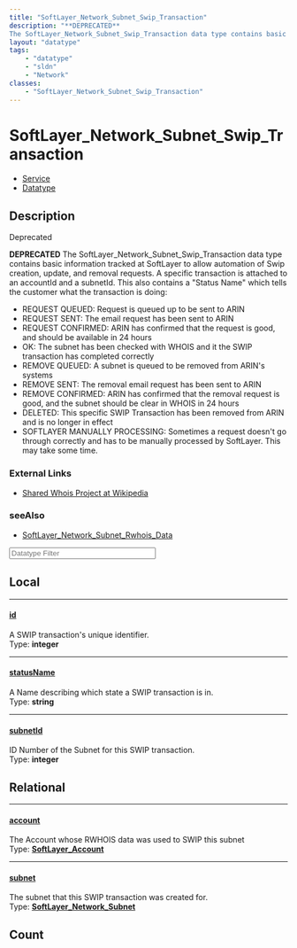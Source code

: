 ```yaml
---
title: "SoftLayer_Network_Subnet_Swip_Transaction"
description: "**DEPRECATED**
The SoftLayer_Network_Subnet_Swip_Transaction data type contains basic information tracked at SoftLayer t... "
layout: "datatype"
tags:
    - "datatype"
    - "sldn"
    - "Network"
classes:
    - "SoftLayer_Network_Subnet_Swip_Transaction"
---
```


# SoftLayer_Network_Subnet_Swip_Transaction
<div id='service-datatype'>
    <ul id='sldn-reference-tabs'>
    <li id='service'> <a href='/reference/services/SoftLayer_Network_Subnet_Swip_Transaction' >Service</a></li>    <li id='datatype'> <a href='/reference/datatypes/SoftLayer_Network_Subnet_Swip_Transaction' >Datatype</a></li>
    </ul>
</div>

## Description 

<div class="deprecated"><span class="deprecation-label">Deprecated  </span></div>


**DEPRECATED**
The SoftLayer_Network_Subnet_Swip_Transaction data type contains basic information tracked at SoftLayer to allow automation of Swip creation, update, and removal requests.  A specific transaction is attached to an accountId and a subnetId. This also contains a "Status Name" which tells the customer what the transaction is doing: 


* REQUEST QUEUED:  Request is queued up to be sent to ARIN
* REQUEST SENT:  The email request has been sent to ARIN
* REQUEST CONFIRMED:  ARIN has confirmed that the request is good, and should be available in 24 hours
* OK:  The subnet has been checked with WHOIS and it the SWIP transaction has completed correctly
* REMOVE QUEUED:  A subnet is queued to be removed from ARIN's systems
* REMOVE SENT:  The removal email request has been sent to ARIN
* REMOVE CONFIRMED:  ARIN has confirmed that the removal request is good, and the subnet should be clear in WHOIS in 24 hours
* DELETED:  This specific SWIP Transaction has been removed from ARIN and is no longer in effect
* SOFTLAYER MANUALLY PROCESSING:  Sometimes a request doesn't go through correctly and has to be manually processed by SoftLayer.  This may take some time.

### External Links


* [Shared Whois Project at Wikipedia](http://en.wikipedia.org/wiki/Shared_Whois_Project)




### seeAlso

* [SoftLayer_Network_Subnet_Rwhois_Data](/reference/services/SoftLayer_Network_Subnet_Rwhois_Data )




<!-- Filer BEGIN -->
<div class="view-filters">
        <div class="clearfix">
            <div class="search-input-box">
                <input placeholder="Datatype Filter" onkeyup="titleSearch(inputId='prop-input', divId='properties', elementClass='prop-row')" 
                    type="text" id="prop-input" value="" size="30" maxlength="128" class="form-text">
            </div>
        </div>
</div>
<!-- Filer END -->

<div id="properties" class="content">
<div id="localProperties" class="prop-content" >

## Local
<div class="prop-row">

-----
[id]: #id
#### [id]
A SWIP transaction's unique identifier.  
<span class="type-label">Type: </span>**integer**  



</div>
<div class="prop-row">

-----
[statusName]: #statusname
#### [statusName]
A Name describing which state a SWIP  transaction is in.  
<span class="type-label">Type: </span>**string**  



</div>
<div class="prop-row">

-----
[subnetId]: #subnetid
#### [subnetId]
ID Number of the Subnet for this SWIP transaction.  
<span class="type-label">Type: </span>**integer**  



</div>
</div>
<!-- LOCAL PROPERTY END -->

<div id="relationalProperties"  class="prop-content" >

## Relational
<div class="prop-row">

-----
[account]: #account
#### [account]
The Account whose RWHOIS data was used to SWIP this subnet  
<span class="type-label">Type: </span>**<a href='/reference/datatypes/SoftLayer_Account'>SoftLayer_Account </a>**  



</div>
<div class="prop-row">

-----
[subnet]: #subnet
#### [subnet]
The subnet that this SWIP transaction was created for.  
<span class="type-label">Type: </span>**<a href='/reference/datatypes/SoftLayer_Network_Subnet'>SoftLayer_Network_Subnet </a>**  



</div>

## Count
</div>


